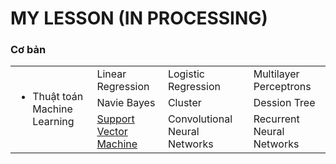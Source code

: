 # MY LESSON (IN PROCESSING)
### Cơ bản
<table class="table table-striped table-bordered table-vcenter">
    <tbody class=ai-notebooks-table-content>
    <tr>
        <td colspan="1" rowspan="4" class="ai-notebooks-table-points ai-orange-link">
        <ul>
            <li>Thuật toán Machine Learning</li>
        </ul>
        </td>
        <td>
            <a>Linear Regression</a>
        </td>
        <td>
            <a>Logistic Regression</a>
        </td>
        <td>
            <a>️Multilayer Perceptrons</a>
      </td>
    </tr>
    <tr>
    <td>
        <a>Navie Bayes</a>
    </td>
    <td>
        <a>Cluster</a>
    </td>
    <td>
        <a>️Dession Tree</a>
    </td>
    </tr>
    <tr>
        <td>
            <a href="https://colab.research.google.com/drive/139k5qacPQtpDDP0Rbw18dbGPvbXwr1lE">️Support Vector Machine</a>
        </td>
        <td>
            <a>Convolutional Neural Networks</a>
        </td>
        <td>
            <a>Recurrent Neural Networks</a>
        </td>
    </tr>
    </tbody>
</table>
